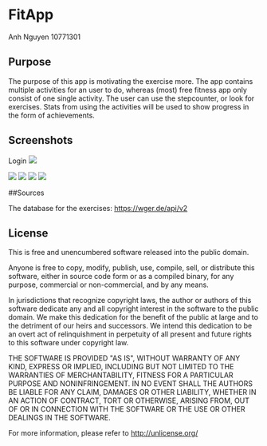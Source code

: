 # FitApp
Anh Nguyen
10771301

## Purpose
The purpose of this app is motivating the exercise more. The app contains multiple activities for an user to do, whereas (most) free fitness app only consist of one single activity. The user can use the stepcounter, or look for exercises. Stats from using the activities will be used to show progress in the form of achievements.

## Screenshots
Login
![](plaatje.png)

![](plaatje.png)
![](plaatje.png)
![](plaatje.png)
![](plaatje.png)

##Sources

The database for the exercises: https://wger.de/api/v2

## License
This is free and unencumbered software released into the public domain.

Anyone is free to copy, modify, publish, use, compile, sell, or
distribute this software, either in source code form or as a compiled
binary, for any purpose, commercial or non-commercial, and by any
means.

In jurisdictions that recognize copyright laws, the author or authors
of this software dedicate any and all copyright interest in the
software to the public domain. We make this dedication for the benefit
of the public at large and to the detriment of our heirs and
successors. We intend this dedication to be an overt act of
relinquishment in perpetuity of all present and future rights to this
software under copyright law.

THE SOFTWARE IS PROVIDED "AS IS", WITHOUT WARRANTY OF ANY KIND,
EXPRESS OR IMPLIED, INCLUDING BUT NOT LIMITED TO THE WARRANTIES OF
MERCHANTABILITY, FITNESS FOR A PARTICULAR PURPOSE AND NONINFRINGEMENT.
IN NO EVENT SHALL THE AUTHORS BE LIABLE FOR ANY CLAIM, DAMAGES OR
OTHER LIABILITY, WHETHER IN AN ACTION OF CONTRACT, TORT OR OTHERWISE,
ARISING FROM, OUT OF OR IN CONNECTION WITH THE SOFTWARE OR THE USE OR
OTHER DEALINGS IN THE SOFTWARE.

For more information, please refer to <http://unlicense.org/>
